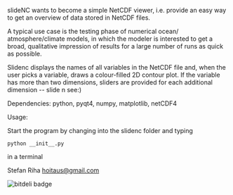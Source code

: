 slideNC wants to become a simple NetCDF viewer, i.e. provide an easy way to 
get an overview of data stored in NetCDF files. 

A typical use case is the testing phase of numerical ocean/
atmosphere/climate models, in which the modeler is interested to get a
broad, qualitative impression of results for a large number of runs
as quick as possible.

Slidenc displays the names of all variables in the NetCDF file and, 
when the user picks a variable, draws a colour-filled 2D contour plot. 
If the variable has more than two dimensions, sliders are provided for 
each additional dimension -- slide n see:)

Dependencies: python, pyqt4, numpy, matplotlib, netCDF4

Usage: 

Start the program by changing into the slidenc folder and typing

	python __init__.py
	
in a terminal


Stefan Riha  hoitaus@gmail.com

![bitdeli badge](https://d2weczhvl823v0.cloudfront.net/poidl/slidenc/trend.png)







